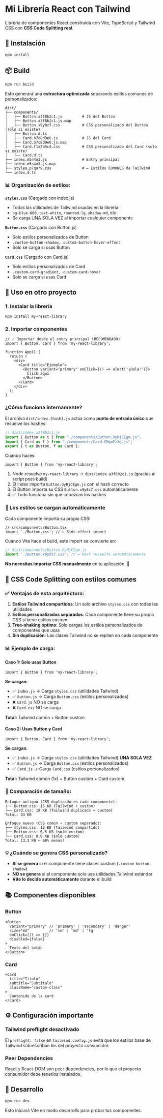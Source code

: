 # Mi Librería React con Tailwind

Librería de componentes React construida con Vite, TypeScript y Tailwind CSS con **CSS Code Splitting real**.

## 🚀 Instalación

```bash
npm install
```

## 📦 Build

```bash
npm run build
```

Esto generará una **estructura optimizada** separando estilos comunes de personalizados:

```
dist/
├── components/
│   ├── Button.a3f8b2c1.js         # JS del Button
│   ├── Button.a3f8b2c1.js.map
│   ├── Button.x9y8z7.css          # CSS personalizado del Button (solo si existe)
│   ├── Button.d.ts
│   ├── Card.b7c8d9e0.js           # JS del Card
│   ├── Card.b7c8d9e0.js.map
│   ├── Card.f1a2b3c4.css          # CSS personalizado del Card (solo si existe)
│   └── Card.d.ts
├── index.m5n4o3.js                # Entry principal
├── index.m5n4o3.js.map
├── styles.p7q8r9.css              # ← Estilos COMUNES de Tailwind
└── index.d.ts
```

### 📊 Organización de estilos:

**`styles.css`** (Cargado con index.js)
- Todas las utilidades de Tailwind usadas en la librería
- `bg-blue-600`, `text-white`, `rounded-lg`, `shadow-md`, etc.
- Se carga UNA SOLA VEZ al importar cualquier componente

**`Button.css`** (Cargado con Button.js)
- Solo estilos personalizados de Button
- `.custom-button-shadow`, `.custom-button-hover-effect`
- Solo se carga si usas Button

**`Card.css`** (Cargado con Card.js)
- Solo estilos personalizados de Card
- `.custom-card-gradient`, `.custom-card-hover`
- Solo se carga si usas Card

## 🎯 Uso en otro proyecto

### 1. Instalar la librería

```bash
npm install my-react-library
```

### 2. Importar componentes

```tsx
// ✅ Importar desde el entry principal (RECOMENDADO)
import { Button, Card } from 'my-react-library';

function App() {
  return (
    <div>
      <Card title="Ejemplo">
        <Button variant="primary" onClick={() => alert('¡Hola!')}>
          Click aquí
        </Button>
      </Card>
    </div>
  );
}
```

### ¿Cómo funciona internamente?

El archivo `dist/index.[hash].js` actúa como **punto de entrada único** que resuelve los hashes:

```javascript
// dist/index.a3f8b2c1.js
import { Button as t } from "./components/Button.DyRjCEgm.js";
import { Card as f } from "./components/Card.CMgwIzXg.js";
export { t as Button, f as Card };
```

Cuando haces:
```tsx
import { Button } from 'my-react-library';
```

1. Node resuelve `my-react-library` → `dist/index.a3f8b2c1.js` (gracias al script post-build)
2. El index importa `Button.DyRjCEgm.js` con el hash correcto
3. El Button importa su CSS `Button.x9y8z7.css` automáticamente
4. ✅ Todo funciona sin que conozcas los hashes

### 🎨 Los estilos se cargan automáticamente

Cada componente importa su propio CSS:
```tsx
// src/components/Button.tsx
import './Button.css'; // ← Side-effect import
```

Cuando Vite hace el build, este import se convierte en:
```javascript
// dist/components/Button.DyRjCEgm.js
import './Button.x9y8z7.css'; // ← Hash resuelto automáticamente
```

**No necesitas importar CSS manualmente** en tu aplicación. 🎉

## 🎨 CSS Code Splitting con estilos comunes

### ✅ Ventajas de esta arquitectura:

1. **Estilos Tailwind compartidos**: Un solo archivo `styles.css` con todas las utilidades
2. **Estilos personalizados separados**: Cada componente tiene su propio CSS si tiene estilos custom
3. **Tree-shaking óptimo**: Solo cargas los estilos personalizados de componentes que usas
4. **Sin duplicación**: Las clases Tailwind no se repiten en cada componente

### 📊 Ejemplo de carga:

#### Caso 1: Solo usas Button
```tsx
import { Button } from 'my-react-library';
```
**Se cargan:**
- ✅ `index.js` → Carga `styles.css` (utilidades Tailwind)
- ✅ `Button.js` → Carga `Button.css` (estilos personalizados)
- ❌ `Card.js` NO se carga
- ❌ `Card.css` NO se carga

**Total:** Tailwind común + Button custom

#### Caso 2: Usas Button y Card
```tsx
import { Button, Card } from 'my-react-library';
```
**Se cargan:**
- ✅ `index.js` → Carga `styles.css` (utilidades Tailwind) **UNA SOLA VEZ**
- ✅ `Button.js` → Carga `Button.css` (estilos personalizados)
- ✅ `Card.js` → Carga `Card.css` (estilos personalizados)

**Total:** Tailwind común (1x) + Button custom + Card custom

### 🎯 Comparación de tamaño:

```
Enfoque antiguo (CSS duplicado en cada componente):
├── Button.css: 15 KB (Tailwind + custom)
└── Card.css: 18 KB (Tailwind duplicado + custom)
Total: 33 KB

Enfoque nuevo (CSS común + custom separado):
├── styles.css: 12 KB (Tailwind compartido)
├── Button.css: 0.5 KB (solo custom)
└── Card.css: 0.8 KB (solo custom)
Total: 13.3 KB ← 60% menos!
```

### 💡 ¿Cuándo se genera CSS personalizado?

- **SÍ se genera** si el componente tiene clases custom (`.custom-button-shadow`)
- **NO se genera** si el componente solo usa utilidades Tailwind estándar
- **Vite lo decide automáticamente** durante el build

## 📚 Componentes disponibles

### Button
```tsx
<Button 
  variant="primary" // 'primary' | 'secondary' | 'danger'
  size="md"         // 'sm' | 'md' | 'lg'
  onClick={() => {}}
  disabled={false}
>
  Texto del botón
</Button>
```

### Card
```tsx
<Card 
  title="Título" 
  subtitle="Subtítulo"
  className="custom-class"
>
  Contenido de la card
</Card>
```

## ⚙️ Configuración importante

### Tailwind preflight desactivado
El `preflight: false` en `tailwind.config.js` evita que los estilos base de Tailwind sobrescriban los del proyecto consumidor.

### Peer Dependencies
React y React-DOM son peer dependencies, por lo que el proyecto consumidor debe tenerlos instalados.

## 🔧 Desarrollo

```bash
npm run dev
```

Esto iniciará Vite en modo desarrollo para probar tus componentes.